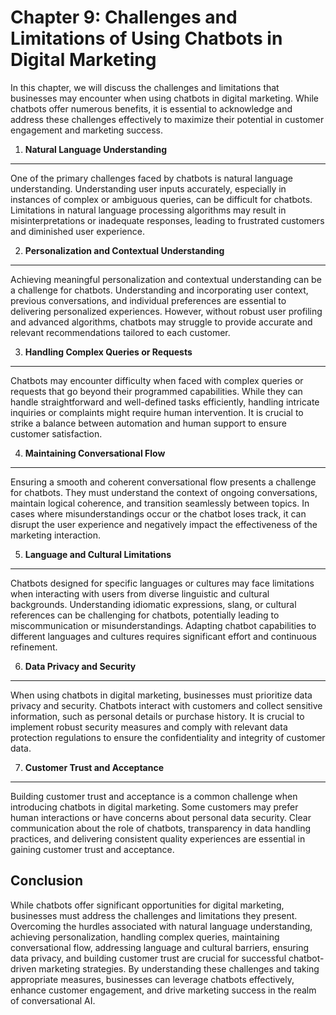 Chapter 9: Challenges and Limitations of Using Chatbots in Digital Marketing
============================================================================

In this chapter, we will discuss the challenges and limitations that businesses may encounter when using chatbots in digital marketing. While chatbots offer numerous benefits, it is essential to acknowledge and address these challenges effectively to maximize their potential in customer engagement and marketing success.

1. **Natural Language Understanding**
-------------------------------------

One of the primary challenges faced by chatbots is natural language understanding. Understanding user inputs accurately, especially in instances of complex or ambiguous queries, can be difficult for chatbots. Limitations in natural language processing algorithms may result in misinterpretations or inadequate responses, leading to frustrated customers and diminished user experience.

2. **Personalization and Contextual Understanding**
---------------------------------------------------

Achieving meaningful personalization and contextual understanding can be a challenge for chatbots. Understanding and incorporating user context, previous conversations, and individual preferences are essential to delivering personalized experiences. However, without robust user profiling and advanced algorithms, chatbots may struggle to provide accurate and relevant recommendations tailored to each customer.

3. **Handling Complex Queries or Requests**
-------------------------------------------

Chatbots may encounter difficulty when faced with complex queries or requests that go beyond their programmed capabilities. While they can handle straightforward and well-defined tasks efficiently, handling intricate inquiries or complaints might require human intervention. It is crucial to strike a balance between automation and human support to ensure customer satisfaction.

4. **Maintaining Conversational Flow**
--------------------------------------

Ensuring a smooth and coherent conversational flow presents a challenge for chatbots. They must understand the context of ongoing conversations, maintain logical coherence, and transition seamlessly between topics. In cases where misunderstandings occur or the chatbot loses track, it can disrupt the user experience and negatively impact the effectiveness of the marketing interaction.

5. **Language and Cultural Limitations**
----------------------------------------

Chatbots designed for specific languages or cultures may face limitations when interacting with users from diverse linguistic and cultural backgrounds. Understanding idiomatic expressions, slang, or cultural references can be challenging for chatbots, potentially leading to miscommunication or misunderstandings. Adapting chatbot capabilities to different languages and cultures requires significant effort and continuous refinement.

6. **Data Privacy and Security**
--------------------------------

When using chatbots in digital marketing, businesses must prioritize data privacy and security. Chatbots interact with customers and collect sensitive information, such as personal details or purchase history. It is crucial to implement robust security measures and comply with relevant data protection regulations to ensure the confidentiality and integrity of customer data.

7. **Customer Trust and Acceptance**
------------------------------------

Building customer trust and acceptance is a common challenge when introducing chatbots in digital marketing. Some customers may prefer human interactions or have concerns about personal data security. Clear communication about the role of chatbots, transparency in data handling practices, and delivering consistent quality experiences are essential in gaining customer trust and acceptance.

Conclusion
----------

While chatbots offer significant opportunities for digital marketing, businesses must address the challenges and limitations they present. Overcoming the hurdles associated with natural language understanding, achieving personalization, handling complex queries, maintaining conversational flow, addressing language and cultural barriers, ensuring data privacy, and building customer trust are crucial for successful chatbot-driven marketing strategies. By understanding these challenges and taking appropriate measures, businesses can leverage chatbots effectively, enhance customer engagement, and drive marketing success in the realm of conversational AI.
